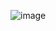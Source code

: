 ![image](https://user-images.githubusercontent.com/99810114/229485258-5835cfb5-851a-45df-8799-b2a9fca092c9.png)

